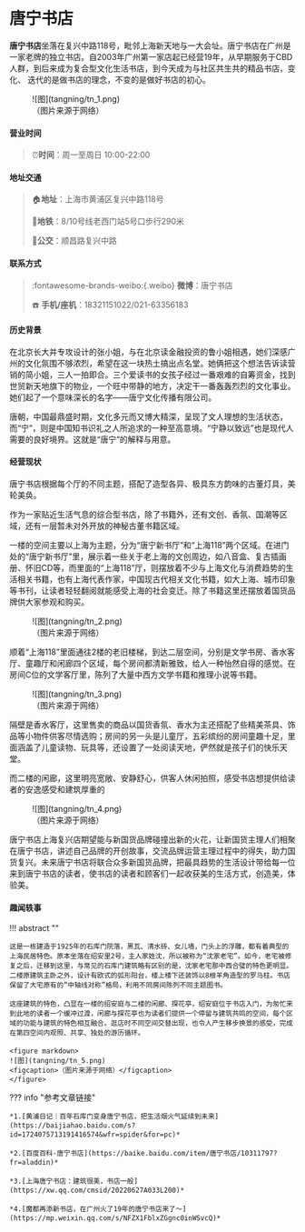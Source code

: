 # 唐宁书店

**唐宁书店**坐落在复兴中路118号，毗邻上海新天地与一大会址。唐宁书店在广州是一家老牌的独立书店。自2003年广州第一家店起已经营19年，从早期服务于CBD人群，到后来成为复合型文化生活书店，到今天成为与社区共生共的精品书店，变化、 迭代的是做书店的理念，不变的是做好书店的初心。

<figure markdown>
  ![图](tangning/tn_1.png)
  <figcaption>（图片来源于网络）</figcaption>
</figure>

#### 营业时间

>:alarm_clock:**时间**：周一至周日 10:00-22:00

#### 地址交通

>:house:**地址**：上海市黄浦区复兴中路118号
>
>:tram:**地铁**：8/10号线老西门站5号口步行290米
>
>:bus:**公交**：顺昌路复兴中路

#### 联系方式

>:fontawesome-brands-weibo:{.weibo} **微博**：唐宁书店
>
>:telephone: **手机/座机**：18321151022/021-63356183

#### 历史背景

在北京长大并专攻设计的张小姐，与在北京读金融投资的鲁小姐相遇，她们深感广州的文化氛围不够浓烈，希望在这一块热土搞出点名堂。她俩把这个想法告诉读营销的简小姐，三人一拍即合。三个爱读书的女孩子经过一番艰难的自筹资金，找到世贸新天地旗下的物业，一个旺中带静的地方，决定干一番轰轰烈烈的文化事业。她们起了一个意味深长的名字——唐宁文化传播有限公司。

唐朝，中国最鼎盛时期，文化多元而又博大精深，呈现了文人理想的生活状态，而“宁”，则是中国知书识礼之人所追求的一种至高意境。“宁静以致远”也是现代人需要的良好境界。这就是“唐宁”的解释与用意。

#### 经营现状

唐宁书店根据每个厅的不同主题，搭配了造型各异、极具东方韵味的古董灯具，美轮美奂。

作为一家贴近生活气息的综合型书店，除了书籍外，还有文创、香氛、国潮等区域，还有一层暂未对外开放的神秘古董书籍区域。

一楼的空间主要以上海为主题，分为“唐宁新书厅”和“上海118”两个区域。在进门处的“唐宁新书厅”里，展示着一些关于老上海的文创周边，如八音盒、复古插画册、怀旧CD等，而里面的“上海118”厅，则摆放着不少与上海文化与消费趋势的生活相关书籍，也有上海代表作家，中国现古代相关文化书籍，如大上海、城市印象等书刊，让读者轻轻翻阅就能感受上海的社会变迁。除了书籍这里还摆放着国货品牌供大家参观和购买。

<figure markdown>
  ![图](tangning/tn_2.png)
  <figcaption>（图片来源于网络）</figcaption>
</figure>

顺着“上海118”里面通往2楼的老旧楼梯，到达二层空间，分别是文学书房、香水客厅、童趣厅和闲廊四个区域，每个房间都清新雅致，给人一种怡然自得的感觉。在房间C位的文学客厅里，陈列了大量中西方文学书籍和推理小说等书籍。

<figure markdown>
  ![图](tangning/tn_3.png)
  <figcaption>（图片来源于网络）</figcaption>
</figure>

隔壁是香水客厅，这里售卖的商品以国货香氛、香水为主还搭配了些精美茶具、饰品等小物件供客尽情选购；房间的另一头是儿童厅，五彩缤纷的房间童趣十足，里面涵盖了儿童读物、玩具等，还设置了一处阅读天地，俨然就是孩子们的快乐天堂。

而二楼的闲廊，这里明亮宽敞、安静舒心，供客人休闲拍照，感受书店想提供给读者的安逸感受和建筑厚重的

<figure markdown>
  ![图](tangning/tn_4.png)
  <figcaption>（图片来源于网络）</figcaption>
</figure>

唐宁书店上海复兴店期望能与新国货品牌碰撞出新的火花，让新国货主理人们相聚在唐宁书店，讲述自己品牌的开创故事，交流品牌运营主理过程中的得失，助力国货复兴。未来唐宁书店将联合众多新国货品牌，把最具趋势的生活设计带给每一位来到唐宁书店的读者，使书店的读者和顾客们一起收获美的生活方式，创造美，体验美。

#### 趣闻轶事

!!! abstract ""

    这是一栋建造于1925年的石库门院落，黑瓦、清水砖、女儿墙，门头上的浮雕，都有着典型的上海民居特色。原本坐落在绍安里2号，主人家姓沈，所以被称为“沈家老宅”。如今，老宅被修复之后，迁移到这里，与常见的石库门建筑略有区别的是，沈家老宅那中西合璧的特色更明显。二楼原建筑主卧之外，设计有欧式的弧形阳台，楼上楼下还装饰以8根羊角造型的罗马柱。书店保留了大宅原有的“中轴线对称”格局，利用不同房间陈列不同主题图书。

    这座建筑的特色，凸显在一楼的绍安庭与二楼的闲廊、探花亭，绍安庭位于书店入门，为匆忙来到此地的读者一个缓冲过渡，闲廊与探花亭也为读者们提供一个停留与建筑共鸣的空间，每个区域的功能与建筑的特色相互融合。逛店时不同空间交替出现，也令人产生移步换景的感受，完成在第四空间内观照、共享、独处的游历循环。

    <figure markdown>
    ![图](tangning/tn_5.png)
    <figcaption>（图片来源于网络）</figcaption>
    </figure>

??? info "参考文章链接"

    *1.[黄浦日记｜百年石库门变身唐宁书店，把生活烟火气延续到未来](https://baijiahao.baidu.com/s?id=1724075713191416574&wfr=spider&for=pc)*
    
    *2.[百度百科-唐宁书店](https://baike.baidu.com/item/唐宁书店/10311797?fr=aladdin)*
    
    *3.[上海唐宁书店：建筑很美，书店一般](https://xw.qq.com/cmsid/20220627A033L200)*

    *4.[魔都再添新书店，在广州火了19年的唐宁书店来了～](https://mp.weixin.qq.com/s/NFZX1FblxZGgnc0inWSvcQ)*

  